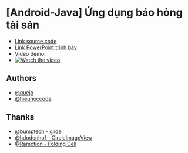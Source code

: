 
# [Android-Java] Ứng dụng báo hỏng tài sản
- [Link source code](https://drive.google.com/drive/folders/1-D-g_qfjt1BdxZ9ARmLPMWlRFdE7s0_X?usp=sharing)
- [Link PowerPoint trình bày](https://drive.google.com/drive/folders/1-D-g_qfjt1BdxZ9ARmLPMWlRFdE7s0_X?usp=sharing)
- Video demo:
- [![Watch the video](https://img.youtube.com/vi/QhBqCxbd7o0/hqdefault.jpg)](https://www.youtube.com/embed/QhBqCxbd7o0)

## Authors

- [@quejo](https://github.com/queojo2002)
- [@hieuhoccode](https://github.com/hieuhoccode287)

## Thanks

- [@bumptech - glide](https://github.com/bumptech/glide)
- [@hdodenhof - CircleImageView](https://github.com/hdodenhof/CircleImageView)
- [@Ramotion - Folding Cell](https://github.com/Ramotion/folding-cell-android)
